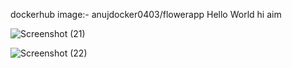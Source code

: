 dockerhub image:- anujdocker0403/flowerapp Hello World hi aim

![Screenshot (21)](https://github.com/user-attachments/assets/48051fc3-a8e2-4c9b-89e4-7227904f1e45)

![Screenshot (22)](https://github.com/user-attachments/assets/9d5264dc-3ea9-4a6c-8dda-f4a4cf8a130a)

